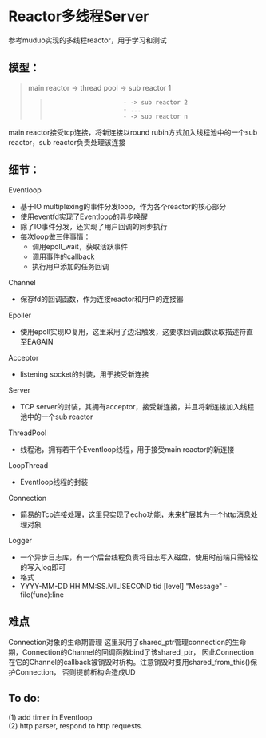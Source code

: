 # Reactor多线程Server
参考muduo实现的多线程reactor，用于学习和测试  

## 模型：

> main reactor -> thread pool -> sub reactor 1
>>                          - -> sub reactor 2
>>                          - ...
>>                          - -> sub reactor n

main reactor接受tcp连接，将新连接以round rubin方式加入线程池中的一个sub reactor，sub reactor负责处理该连接

## 细节：
Eventloop  
*    基于IO multiplexing的事件分发loop，作为各个reactor的核心部分
*    使用eventfd实现了Eventloop的异步唤醒
*    除了IO事件分发，还实现了用户回调的同步执行
*    每次loop做三件事情：
        - 调用epoll_wait，获取活跃事件
        - 调用事件的callback
        - 执行用户添加的任务回调

Channel
*    保存fd的回调函数，作为连接reactor和用户的连接器

Epoller
*    使用epoll实现IO复用，这里采用了边沿触发，这要求回调函数读取描述符直至EAGAIN

Acceptor
*    listening socket的封装，用于接受新连接

Server
*    TCP server的封装，其拥有acceptor，接受新连接，并且将新连接加入线程池中的一个sub reactor

ThreadPool 
*    线程池，拥有若干个Eventloop线程，用于接受main reactor的新连接

LoopThread 
*    Eventloop线程的封装

Connection
*    简易的Tcp连接处理，这里只实现了echo功能，未来扩展其为一个http消息处理对象

Logger
*    一个异步日志库，有一个后台线程负责将日志写入磁盘，使用时前端只需轻松的写入log即可
*    格式
*    YYYY-MM-DD HH:MM:SS.MILISECOND tid [level] "Message" - file(func):line 

## 难点
Connection对象的生命期管理
这里采用了shared_ptr管理connection的生命期，Connection的Channel的回调函数bind了该shared_ptr，
因此Connection在它的Channel的callback被销毁时析构。注意销毁时要用shared_from_this()保护Connection，
否则提前析构会造成UD

## To do:
(1) add timer in Eventloop  
(2) http parser, respond to http requests.  
